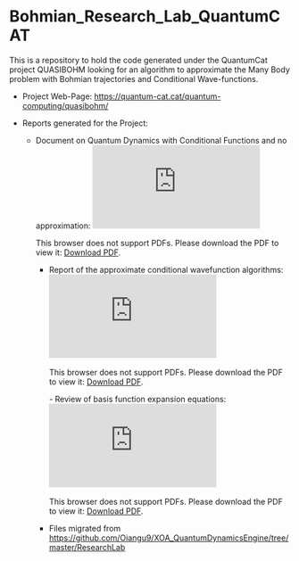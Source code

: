# Bohmian_Research_Lab_QuantumCAT
This is a repository to hold the code generated under the QuantumCat project QUASIBOHM looking for an algorithm to approximate the Many Body problem with Bohmian trajectories and Conditional Wave-functions.

- Project Web-Page: https://quantum-cat.cat/quantum-computing/quasibohm/

- Reports generated for the Project:

    - Document on Quantum Dynamics with Conditional Functions and no approximation:<object data="https://github.com/Oiangu9/Bohmian_Research_Lab_QuantumCAT/blob/main/Quantum_Dynamics_with_Waves_and_Trajectories.pdf" type="application/pdf" width="700px" height="700px">
      <embed src="https://github.com/Oiangu9/Bohmian_Research_Lab_QuantumCAT/blob/main/Quantum_Dynamics_with_Waves_and_Trajectories.pdf">
          <p>This browser does not support PDFs. Please download the PDF to view it: <a             href="https://github.com/Oiangu9/Bohmian_Research_Lab_QuantumCAT/blob/main/Quantum_Dynamics_with_Waves_and_Trajectories.pdf">Download PDF</a>.</p>
    </embed>
  </object> 

    - Report of the approximate conditional wavefunction algorithms: <object data="https://github.com/Oiangu9/Bohmian_Research_Lab_QuantumCAT/blob/main/Towards_An_Improvement_of_the_Hermitian_Approximation.pdf" type="application/pdf" width="700px" height="700px">
      <embed src="https://github.com/Oiangu9/Bohmian_Research_Lab_QuantumCAT/blob/main/Towards_An_Improvement_of_the_Hermitian_Approximation.pdf">
          <p>This browser does not support PDFs. Please download the PDF to view it: <a             href="https://github.com/Oiangu9/Bohmian_Research_Lab_QuantumCAT/blob/main/Towards_An_Improvement_of_the_Hermitian_Approximation.pdf">Download PDF</a>.</p>
    </embed>
  </object>
  - Review of basis function expansion equations:
  <object data="https://github.com/Oiangu9/Bohmian_Research_Lab_QuantumCAT/blob/main/Basis_Set_Expansion_Analysis.pdf" type="application/pdf" width="700px" height="700px">
      <embed src="https://github.com/Oiangu9/Bohmian_Research_Lab_QuantumCAT/blob/main/Basis_Set_Expansion_Analysis.pdf">
          <p>This browser does not support PDFs. Please download the PDF to view it: <a             href="https://github.com/Oiangu9/Bohmian_Research_Lab_QuantumCAT/blob/main/Basis_Set_Expansion_Analysis.pdf">Download PDF</a>.</p>
    </embed>
  </object>

  
- Files migrated from https://github.com/Oiangu9/XOA_QuantumDynamicsEngine/tree/master/ResearchLab
